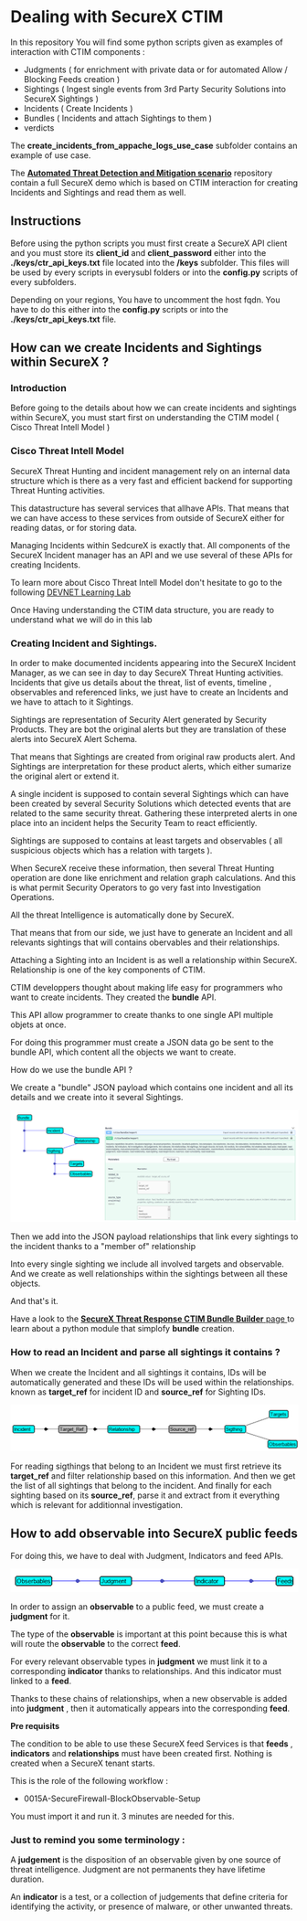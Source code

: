 # Dealing with SecureX CTIM

In this repository You will find  some python scripts given as examples of interaction with CTIM components  :

- Judgments ( for enrichment with private data or for automated Allow / Blocking Feeds creation )
- Sightings ( Ingest single events from 3rd Party Security Solutions into SecureX Sightings )
- Incidents ( Create Incidents )
- Bundles ( Incidents and attach Sightings to them )
- verdicts 

The **create_incidents_from_appache_logs_use_case** subfolder  contains an example of use case.

The [**Automated Threat Detection and Mitigation scenario**](https://github.com/pcardotatgit/SecureX_Workflows_and_Stuffs/tree/master/100-SecureX_automation_lab) repository contain a full SecureX demo which is based on CTIM interaction for creating Incidents and Sightings and read them as well.

## Instructions

Before using the python scripts you must first create a SecureX API client and you must store its **client_id** and **client_password** either into the **./keys/ctr_api_keys.txt** file located into the **/keys** subfolder. This files will be used by every scripts in everysubl folders or into the **config.py** scripts of every subfolders.

Depending on your regions, You have to uncomment the host fqdn. You have to do this either into the **config.py** scripts or into the **./keys/ctr_api_keys.txt** file.

## How can we create Incidents and Sightings within SecureX ?
### Introduction 

Before going to the details about how we can create incidents and sightings within SecureX, you must start first on understanding the CTIM model ( Cisco Threat Intell Model )

### Cisco Threat Intell Model

SecureX Threat Hunting and incident management rely on an internal data structure which is there as a very fast and efficient backend for supporting Threat Hunting activities.

This datastructure has several services that allhave APIs. That means that we can have access to these services from outside of SecureX either for reading datas, or for storing data.

Managing Incidents within SedcureX is exactly that. All components of the SecureX Incident manager has an API and we use several of these APIs for creating Incidents.

To learn more about Cisco Threat Intell Model don't hesitate to go to the following [ DEVNET Learning Lab ](https://developer.cisco.com/learning/modules/securex-serverless-relay-modules/SecureX-2-CTIM/cisco-threat-intelligence-model-labs/)

Once Having understanding the CTIM data structure, you are ready to understand what we will do in this lab

### Creating Incident and Sightings.

In order to make documented incidents appearing into the SecureX Incident Manager, as we can see in day to day SecureX Threat Hunting activities. Incidents that give us details about the threat, list of events, timeline , observables and referenced links, we just have to create an Incidents and we have to attach to it Sightings.

Sightings are representation of Security Alert generated by Security Products. They are bot the original alerts but they are  translation of these alerts into SecureX Alert Schema. 

That means that Sightings are created from original raw products alert. And Sightings are interpretation for these product alerts, which either sumarize the original alert or extend it.

A single incident is supposed to contain several Sightings which can have been created by several Security Solutions which detected events that are related to the same security threat. Gathering these interpreted alerts in one place into an incident helps the Security Team to react efficiently.

Sightings are supposed to contains at least targets and observables ( all suspicious objects which has a relation with targets ). 

When SecureX receive these information, then several Threat Hunting operation are done like enrichment and relation graph calculations.  And this is what permit Security Operators to go very fast into Investigation Operations.

All the threat Intelligence is automatically done by SecureX.

That means that from our side, we just have to generate an Incident and all relevants sightings that will contains obervables and their relationships.

Attaching a Sighting into an Incident is as well a relationship within SecureX.  Relationship is one of the key components of CTIM.

CTIM developpers thought about making life easy for programmers who want to create incidents. They created the **bundle** API.

This API allow programmer to create thanks to one single API multiple objets at once.

For doing this programmer must create a JSON data go be sent to the bundle API, which content all the objects we want to create.

How do we use the bundle API ?

We create a "bundle" JSON payload which contains one incident and all its details and we create into it several Sightings.

![](./assets/img/1.png)

Then we add into the JSON payload relationships that link every sightings to the incident thanks to a "member of" relationship 

Into every single sighting we include all involved targets and observable. And we create as well relationships within the sightings between all these objects.

And that's it.

Have a look to the [**SecureX Threat Response CTIM Bundle Builder** page ](https://github.com/CiscoSecurity/tr-05-ctim-bundle-builder) to learn about a python module that simplofy **bundle** creation.

### How to read an Incident and parse all sightings it contains ?

When we create the Incident and all sightings it contains, IDs will be automatically generated and these IDs will be used within the relationships. known as **target_ref** for incident ID and **source_ref** for Sighting IDs.

![](./assets/img/2.png)

For reading sigthings that belong to an Incident we must first retrieve its **target_ref** and filter relationship based on this information. And then we get the list of all sightings that belong to the incident. And finally for each sighting based on its **source_ref**, parse it and extract from it everything which is relevant for additionnal investigation.

## How to add observable into SecureX public feeds

For doing this, we have to deal with Judgment, Indicators and feed APIs.

![](./assets/img/3.png)

In order to assign an **observable** to a public feed, we must create a **judgment** for it.

The type of the **observable** is important at this point because this is what will route the **observable** to the correct **feed**.

For every relevant observable types in **judgment** we must link it to a corresponding **indicator** thanks to relationships. And this indicator must linked to a **feed**.

Thanks to these chains of relationships, when a new observable is added into **judgment** , then it automatically appears into the corresponding **feed**.

**Pre requisits**  

The condition to be able to use these SecureX feed Services is that **feeds** , **indicators** and **relationships** must have been created first. Nothing is created when a SecureX tenant starts.

This is the role of the following workflow :

- 0015A-SecureFirewall-BlockObservable-Setup

You must import it and run it. 3 minutes are needed for this.

### Just to remind you some terminology :

A **judgement** is the disposition of an observable given by one source of threat intelligence. Judgment are not permanents they have lifetime duration.

An **indicator** is a test, or a collection of judgements that define criteria for identifying the activity, or presence of malware, or other unwanted threats.